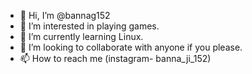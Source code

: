 - 👋 Hi, I’m @bannag152
- 👀 I’m interested in playing games.
- 🌱 I’m currently learning Linux.
- 💞️ I’m looking to collaborate with anyone if you please.
- 📫 How to reach me (instagram- banna_ji_152)

<!---
bannag152/bannag152 is a ✨ special ✨ repository because its `README.md` (this file) appears on your GitHub profile.
You can click the Preview link to take a look at your changes.
--->
